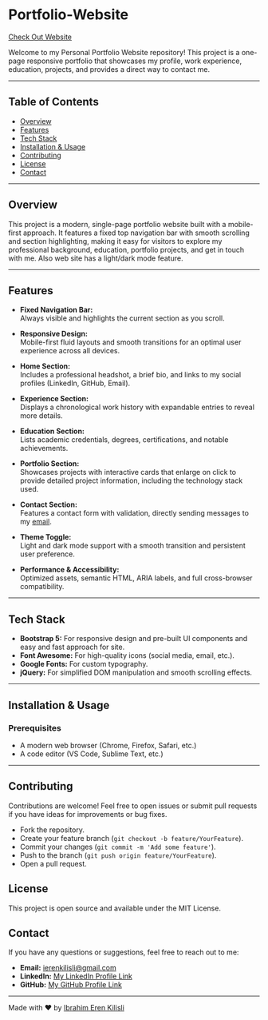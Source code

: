 # Portfolio-Website

[Check Out Website](https://erenkilisli.github.io/Portfolio-Website/)

Welcome to my Personal Portfolio Website repository! This project is a one-page responsive portfolio that showcases my profile, work experience, education, projects, and provides a direct way to contact me.

---

## Table of Contents

- [Overview](#overview)
- [Features](#features)
- [Tech Stack](#tech-stack)
- [Installation & Usage](#installation--usage)
- [Contributing](#contributing)
- [License](#license)
- [Contact](#contact)

---

## Overview

This project is a modern, single-page portfolio website built with a mobile-first approach. It features a fixed top navigation bar with smooth scrolling and section highlighting, making it easy for visitors to explore my professional background, education, portfolio projects, and get in touch with me. Also web site has a light/dark mode feature.

---

## Features

- **Fixed Navigation Bar:**  
  Always visible and highlights the current section as you scroll.

- **Responsive Design:**  
  Mobile-first fluid layouts and smooth transitions for an optimal user experience across all devices.

- **Home Section:**  
  Includes a professional headshot, a brief bio, and links to my social profiles (LinkedIn, GitHub, Email).

- **Experience Section:**  
  Displays a chronological work history with expandable entries to reveal more details.

- **Education Section:**  
  Lists academic credentials, degrees, certifications, and notable achievements.

- **Portfolio Section:**  
  Showcases projects with interactive cards that enlarge on click to provide detailed project information, including the technology stack used.

- **Contact Section:**  
  Features a contact form with validation, directly sending messages to my [email](mailto:ierenkilisli@gmail.com).

- **Theme Toggle:**  
  Light and dark mode support with a smooth transition and persistent user preference.

- **Performance & Accessibility:**  
  Optimized assets, semantic HTML, ARIA labels, and full cross-browser compatibility.

---

## Tech Stack

- **Bootstrap 5:** For responsive design and pre-built UI components and easy and fast approach for site.
- **Font Awesome:** For high-quality icons (social media, email, etc.).
- **Google Fonts:** For custom typography.
- **jQuery:** For simplified DOM manipulation and smooth scrolling effects.

---

## Installation & Usage

### Prerequisites
- A modern web browser (Chrome, Firefox, Safari, etc.)
- A code editor (VS Code, Sublime Text, etc.)

---

## Contributing

Contributions are welcome! Feel free to open issues or submit pull requests if you have ideas for improvements or bug fixes.

- Fork the repository.
- Create your feature branch (`git checkout -b feature/YourFeature`).
- Commit your changes (`git commit -m 'Add some feature'`).
- Push to the branch (`git push origin feature/YourFeature`).
- Open a pull request.

## License

This project is open source and available under the MIT License.

## Contact

If you have any questions or suggestions, feel free to reach out to me:

- **Email:** [ierenkilisli@gmail.com](mailto:ierenkilisli@gmail.com)
- **LinkedIn:** [My LinkedIn Profile Link](https://www.linkedin.com/in/ibrahim-eren-kilisli-762603219/)
- **GitHub:** [My GitHub Profile Link](https://github.com/ErenKilisli)
---
Made with ❤️ by [Ibrahim Eren Kilisli](https://github.com/erenkilisli)

